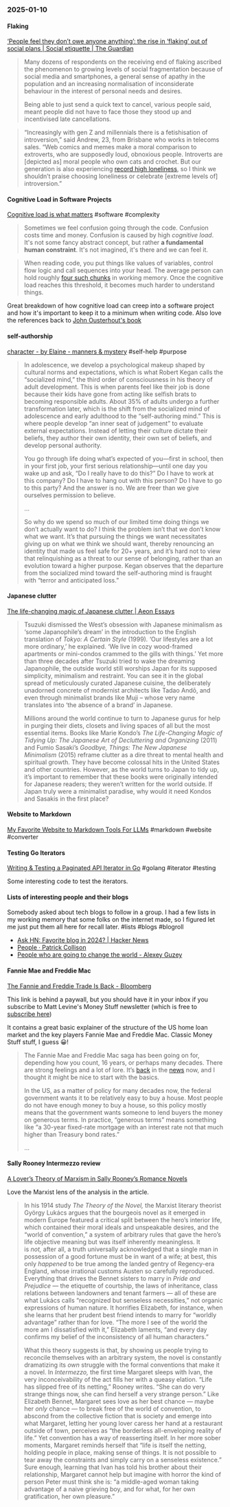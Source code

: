 ### 2025-01-10
#### Flaking
[‘People feel they don’t owe anyone anything’: the rise in ‘flaking’ out of social plans | Social etiquette | The Guardian](https://www.theguardian.com/lifeandstyle/2025/jan/07/flaking-out-of-social-plans)

> Many dozens of respondents on the receiving end of flaking ascribed the phenomenon to growing levels of social fragmentation because of social media and smartphones, a general sense of apathy in the population and an increasing normalisation of inconsiderate behaviour in the interest of personal needs and desires.
> 
> Being able to just send a quick text to cancel, various people said, meant people did not have to face those they stood up and incentivised late cancellations.

> “Increasingly with gen Z and millennials there is a fetishisation of introversion,” said Andrew, 23, from Brisbane who works in telecoms sales. “Web comics and memes make a moral comparison to extroverts, who are supposedly loud, obnoxious people. Introverts are [depicted as] moral people who own cats and crochet. But our generation is also experiencing [record high loneliness](https://www.forbes.com/sites/kianbakhtiari/2023/07/28/gen-z-the-loneliness-epidemic-and-the-unifying-power-of-brands/), so I think we shouldn’t praise choosing loneliness or celebrate \[extreme levels of\] introversion.”

#### Cognitive Load in Software Projects
[Cognitive load is what matters](https://minds.md/zakirullin/cognitive) #software #complexity

> Sometimes we feel confusion going through the code. Confusion costs time and money. Confusion is caused by high _cognitive load_. It's not some fancy abstract concept, but rather **a fundamental human constraint**. It's not imagined, it's there and we can feel it.

> When reading code, you put things like values of variables, control flow logic and call sequences into your head. The average person can hold roughly [four such chunks](https://github.com/zakirullin/cognitive-load/issues/16) in working memory. Once the cognitive load reaches this threshold, it becomes much harder to understand things.

Great breakdown of how cognitive load can creep into a software project and how it's important to keep it to a minimum when writing code. Also love the references back to [John Ousterhout's book](https://www.amazon.com/Philosophy-Software-Design-John-Ousterhout/dp/1732102201)

#### self-authorship
[character - by Elaine - manners & mystery](https://elainewrites.substack.com/p/character) #self-help #purpose 

> In adolescence, we develop a psychological makeup shaped by cultural norms and expectations, which is what Robert Kegan calls the “socialized mind,” the third order of consciousness in his theory of adult development. This is when parents feel like their job is done because their kids have gone from acting like selfish brats to becoming responsible adults. About 35% of adults undergo a further transformation later, which is the shift from the socialized mind of adolescence and early adulthood to the “self-authoring mind.” This is where people develop “an inner seat of judgement” to evaluate external expectations. Instead of letting their culture dictate their beliefs, they author their own identity, their own set of beliefs, and develop personal authority.
> 
> You go through life doing what’s expected of you—first in school, then in your first job, your first serious relationship—until one day you wake up and ask, “Do I really have to do this?” Do I have to work at this company? Do I have to hang out with this person? Do I have to go to this party? And the answer is no. We are freer than we give ourselves permission to believe.
> 
> …
> 
> So why do we spend so much of our limited time doing things we don’t actually want to do? I think the problem isn’t that we don’t know what we want. It’s that pursuing the things we want necessitates giving up on what we think we should want, thereby renouncing an identity that made us feel safe for 20+ years, and it’s hard not to view that relinquishing as a threat to our sense of belonging, rather than an evolution toward a higher purpose. Kegan observes that the departure from the socialized mind toward the self-authoring mind is fraught with “terror and anticipated loss.”

#### Japanese clutter
[The life-changing magic of Japanese clutter | Aeon Essays](https://aeon.co/essays/the-life-changing-magic-of-japanese-clutter)

> Tsuzuki dismissed the West’s obsession with Japanese minimalism as ‘some Japanophile’s dream’ in the introduction to the English translation of _Tokyo: A Certain Style_ (1999)_._ ‘Our lifestyles are a lot more ordinary,’ he explained. ‘We live in cozy wood-framed apartments or mini-condos crammed to the gills with things.’ Yet more than three decades after Tsuzuki tried to wake the dreaming Japanophile, the outside world still worships Japan for its supposed simplicity, minimalism and restraint. You can see it in the global spread of meticulously curated Japanese cuisine, the deliberately unadorned concrete of modernist architects like Tadao Andō, and even through minimalist brands like Muji – whose very name translates into ‘the absence of a brand’ in Japanese.
> 
> Millions around the world continue to turn to Japanese gurus for help in purging their diets, closets and living spaces of all but the most essential items. Books like Marie Kondo’s _The Life-Changing Magic of Tidying Up: The Japanese Art of Decluttering and Organizing_ (2011) and Fumio Sasaki’s _Goodbye, Things: The New Japanese Minimalism_ (2015) reframe clutter as a dire threat to mental health and spiritual growth. They have become colossal hits in the United States and other countries. However, as the world turns to Japan to tidy up, it’s important to remember that these books were originally intended for Japanese readers; they weren’t written for the world outside. If Japan truly were a minimalist paradise, why would it need Kondos and Sasakis in the first place?

#### Website to Markdown
[My Favorite Website to Markdown Tools For LLMs](https://brentter.com/notes/my_favorite_website_to_markdown_tools_for_llms/?ref=labnotes.org) #markdown #website #converter

#### Testing Go Iterators
[Writing & Testing a Paginated API Iterator in Go](https://blog.thibaut-rousseau.com/blog/writing-testing-a-paginated-api-iterator/) #golang #iterator #testing 

Some interesting code to test the iterators.

#### Lists of interesting people and their blogs
Somebody asked about tech blogs to follow in a group. I had a few lists in my working memory that some folks on the internet made, so I figured let me just put them all here for recall later. #lists #blogs #blogroll

- [Ask HN: Favorite blog in 2024? | Hacker News](https://news.ycombinator.com/item?id=42604529)
- [People · Patrick Collison](https://patrickcollison.com/people)
- [People who are going to change the world - Alexey Guzey](https://guzey.substack.com/p/people-who-are-going-to-change-the)

#### Fannie Mae and Freddie Mac
[The Fannie and Freddie Trade Is Back - Bloomberg](https://www.bloomberg.com/opinion/articles/2025-01-08/the-fannie-and-freddie-trade-is-back)

This link is behind a paywall, but you should have it in your inbox if you subscribe to Matt Levine's Money Stuff newsletter (which is free to [subscribe here](https://www.bloomberg.com/account/newsletters/money-stuff))

It contains a great basic explainer of the structure of the US home loan market and the key players Fannie Mae and Freddie Mac. Classic Money Stuff stuff, I guess 😀!

> The Fannie Mae and Freddie Mac saga has been going on for, depending how you count, 16 years, or perhaps many decades. There are strong feelings and a lot of lore. It’s [back](https://links.message.bloomberg.com/u/click?_t=f574328d4d0c4c359b90d8e49b10e21d&_m=aca8ea84a8354c82a338c4dd05ceee2f&_e=Py4vQW3JWmQ8iFCfJ0rcDxduFYq0LPhkHIaHmKiEtCLjTOQ1aDGtxBFTlKhkU-i_PmU9FUKtgliOxYahrXSG2Uk28rvmavJRDLI_yFjoFbg51hSM_1HkEhDyjSuXazvfjGcQFy9bvucX1HpiqpnD38A3fZPR4J8vSr5iPQ3vrEfJG69_IRuk8y65wt_VnklXNF-r6YwB3RDcKBowWbTj_sq2wpXz_qNZBk5T4JOKZbSA6ZWareKxNScdWK7MitJbDW5MOcQdbMs_7fkHaNY7vz3ndCKDVwDgSFE4UFPqPsyr-JorvI7VKd5q1U1qpgdTO4zXSp8_hlmNba8-aP6wdg%3D%3D) in the [news](https://links.message.bloomberg.com/u/click?_t=f574328d4d0c4c359b90d8e49b10e21d&_m=aca8ea84a8354c82a338c4dd05ceee2f&_e=Py4vQW3JWmQ8iFCfJ0rcD_xtboIi2ExwJtE8PKc8IsJMLv9Z7nhGsPu7-1LpYbvod6natjO5G5jMtYf8UsQ9u3fRBeqBm-DanGVaFp4htpFhdIc8nuRfkxJAdCeVFnGKWYSQj5_75fpemCLFpAk5TNcGNZphEhEmjDnRe3Jr6gAy2-OqtMLvCimqPScwRbJGylJaQhzncJgNUa0wc7XXtJE5o1v2hmt_Yrdfn1pkTfiOBGHy9hHmT5wvv9xV_9gbhBIxxIJQeKAt3rcvz7QccR2nQjNtcV8uFoiihm0cyGzraIXWfcgmYFuVQYl0HiObwIbQwBfYbo5lXvlzoXfgWQ%3D%3D) now, and I thought it might be nice to start with the basics.
> 
> In the US, as a matter of policy for many decades now, the federal government wants it to be relatively easy to buy a house. Most people do not have enough money to buy a house, so this policy mostly means that the government wants someone to lend buyers the money on generous terms. In practice, “generous terms” means something like “a 30-year fixed-rate mortgage with an interest rate not that much higher than Treasury bond rates.”
> 
> …

#### Sally Rooney Intermezzo review
[A Lover’s Theory of Marxism in Sally Rooney’s Romance Novels](https://www.vulture.com/article/sally-rooney-intermezzo-new-book-romance-novels-marxism-capitalism.html)

Love the Marxist lens of the analysis in the article.

> In his 1914 study _The Theory of the Novel,_ the Marxist literary theorist György Lukács argues that the bourgeois novel as it emerged in modern Europe featured a critical split between the hero’s interior life, which contained their moral ideals and unspeakable desires, and the “world of convention,” a system of arbitrary rules that gave the hero’s life objective meaning but was itself inherently meaningless. It is _not,_ after all, a truth universally acknowledged that a single man in possession of a good fortune must be in want of a wife; at best, this only _happened_ to be true among the landed gentry of Regency-era England, whose irrational customs Austen so carefully reproduced. Everything that drives the Bennet sisters to marry in _Pride and Prejudice_ — the etiquette of courtship, the laws of inheritance, class relations between landowners and tenant farmers — all of these are what Lukács calls “recognized but senseless necessities,” not organic expressions of human nature. It horrifies Elizabeth, for instance, when she learns that her prudent best friend intends to marry for “worldly advantage” rather than for love. “The more I see of the world the more am I dissatisfied with it,” Elizabeth laments, “and every day confirms my belief of the inconsistency of all human characters.”
> 
> What this theory suggests is that, by showing us people trying to reconcile themselves with an arbitrary system, the novel is constantly dramatizing its _own_ struggle with the formal conventions that make it a novel. In _Intermezzo,_ the first time Margaret sleeps with Ivan, the very inconceivability of the act fills her with a queasy elation. “Life has slipped free of its netting,” Rooney writes. “She can do very strange things now, she can find herself a very strange person.” Like Elizabeth Bennet, Margaret sees love as her best chance — maybe her _only_ chance — to break free of the world of convention, to abscond from the collective fiction that is society and emerge into what Margaret, letting her young lover caress her hand at a restaurant outside of town, perceives as “the borderless all-enveloping reality of life.” Yet convention has a way of reasserting itself. In her more sober moments, Margaret reminds herself that “life is itself the netting, holding people in place, making sense of things. It is not possible to tear away the constraints and simply carry on a senseless existence.” Sure enough, learning that Ivan has told his brother about their relationship, Margaret cannot help but imagine with horror the kind of person Peter must think she is: “a middle-aged woman taking advantage of a naive grieving boy, and for what, for her own gratification, her own pleasure.”

